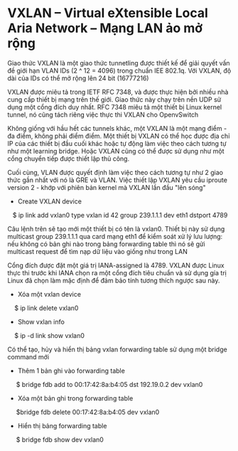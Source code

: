 
# VXLAN – Virtual eXtensible Local Aria Network – Mạng LAN ảo mở rộng 
 
Giao thức VXLAN là một giao thức tunnetling được thiết kế để giải quyết vấn đề giới hạn VLAN IDs (2 ^ 12 = 4096) trong chuẩn IEE 802.1q. Với VXLAN, độ dài của IDs có thể mở rộng lên 24 bit (16777216) 
 
VXLAN được miêu tả trong IETF RFC 7348, và được thực hiện bởi nhiều nhà cung cấp thiết bị mạng trên thế giới. Giao thức này chạy trên nền UDP sử dụng một cổng đích duy nhất. RFC 7348 miêu tả một thiết bị Linux kernel tunnel, nó cũng tách riêng việc thực thi VXLAN cho OpenvSwitch 
 
Không giống với hầu hết các tunnels khác, một VXLAN là một mạng điểm - đa điểm, không phải điểm điểm. Một thiết bị VXLAN có thể học được địa chỉ IP của các thiết bị đầu cuối khác hoặc tự động làm việc theo cách tương tự như một learning bridge. Hoặc VXLAN cũng có thể được sử dụng như một cổng chuyển tiếp được thiết lập thủ công. 
 
Cuối cùng, VLAN được quyết định làm việc theo cách tương tự như 2 giao thức gần nhất với nó là GRE và VLAN. Việc thiết lập VXLAN yêu cầu iproute version 2 - khớp với phiên bản kernel mà VXLAN lần đầu "lên sóng" 
 
* Create VXLAN device 

    $ ip link add vxlan0 type vxlan id 42 group 239.1.1.1 dev eth1 dstport 4789 
 
Câu lệnh trên sẽ tạo mới một thiết bị có tên là vxlan0. Thiết bị này sử dụng multicast group 239.1.1.1 qua card mạng eth1 để kiểm soát xử lý lưu lượng: nếu không có bản ghi nào trong bảng forwarding table thì nó sẽ gửi multicast request để tìm nạp dữ liệu vào giống như trong LAN 
 
Cổng đích được đặt một giá trị IANA-assigned là 4789. VXLAN được Linux thực thi trước khi IANA chọn ra một cổng đích tiêu chuẩn và sử dụng gía trị Linux đã chọn làm mặc định để đảm bảo tính tương thích ngược sau này. 
 
* Xóa một vxlan device 

      $ ip link delete vxlan0 
 
* Show vxlan info 

      $ ip -d link show vxlan0 
 
Có thể tạo, hủy và hiển thị bảng vxlan forwarding table sử dụng một bridge command mới 

* Thêm 1 bản ghi vào forwarding table 

      $ bridge fdb add to 00:17:42:8a:b4:05 dst 192.19.0.2 dev vxlan0   
 
* Xóa một bản ghi trong forwarding table 

      $bridge fdb delete 00:17:42:8a:b4:05 dev vxlan0   
 
* Hiển thị bảng forwarding table 

      $ bridge fdb show dev vxlan0 
 
